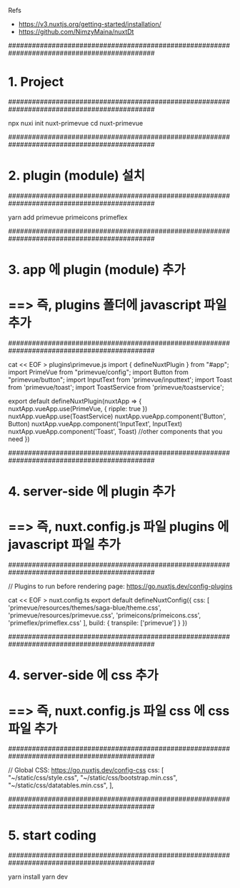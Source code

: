 Refs
- https://v3.nuxtjs.org/getting-started/installation/
- https://github.com/NimzyMaina/nuxtDt

#############################################################################################
# 1. Project 
#############################################################################################

npx nuxi init nuxt-primevue
cd nuxt-primevue


#############################################################################################
# 2. plugin (module) 설치
#############################################################################################

yarn add primevue primeicons primeflex


#############################################################################################
# 3. app 에 plugin (module) 추가
#    ==> 즉, plugins 폴더에 javascript 파일 추가
#############################################################################################

cat << EOF > plugins\primevue.js
import { defineNuxtPlugin } from "#app";
import PrimeVue from "primevue/config";
import Button from "primevue/button";
import InputText from 'primevue/inputtext';
import Toast from 'primevue/toast';
import ToastService from 'primevue/toastservice';

export default defineNuxtPlugin(nuxtApp => {
    nuxtApp.vueApp.use(PrimeVue, { ripple: true })
    nuxtApp.vueApp.use(ToastService)
    nuxtApp.vueApp.component('Button', Button)
    nuxtApp.vueApp.component('InputText', InputText)
    nuxtApp.vueApp.component('Toast', Toast)
    //other components that you need
})


#############################################################################################
# 4. server-side 에 plugin 추가
#    ==> 즉, nuxt.config.js 파일 plugins 에 javascript 파일 추가
#############################################################################################

// Plugins to run before rendering page: https://go.nuxtjs.dev/config-plugins

cat << EOF > nuxt.config.ts
export default defineNuxtConfig({
	css: [
		'primevue/resources/themes/saga-blue/theme.css',
		'primevue/resources/primevue.css',
		'primeicons/primeicons.css',
		'primeflex/primeflex.css'
	],
	build: {
		transpile: ['primevue']
	}
})

#############################################################################################
# 4. server-side 에 css 추가
#    ==> 즉, nuxt.config.js 파일 css 에 css 파일 추가
#############################################################################################

  // Global CSS: https://go.nuxtjs.dev/config-css
  css: [
    "~/static/css/style.css",
    "~/static/css/bootstrap.min.css",
    "~/static/css/datatables.min.css",
  ],


#############################################################################################
# 5. start coding
#############################################################################################

yarn install
yarn dev

